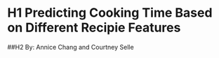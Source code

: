 # H1 Predicting Cooking Time Based on Different Recipie Features 
##H2 By: Annice Chang and Courtney Selle
